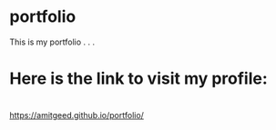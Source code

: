 # portfolio
This is my portfolio . . .
# Here is the link to visit my profile:
# 
https://amitgeed.github.io/portfolio/
